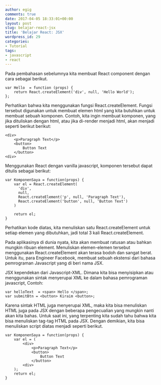 ```yaml
---
author: egig
comments: true
date: 2017-04-05 18:33:01+00:00
layout: post
slug: belajar-react-jsx
title: 'Belajar React: JSX'
wordpress_id: 29
categories:
- Tutorial
tags:
- javascript
- react
---
```


Pada pembahasan sebelumnya kita membuat React component dengan cara sebagai berikut.


    
    
    var Hello  = function (props) {
        return React.createElement('div', null, 'Hello World');
    };
    



<!-- more -->

Perhatikan bahwa kita menggunakan fungsi React.createElement. Fungsi tersebut digunakan untuk membuat elemen html yang kita butuhkan untuk membuat sebuah komponen. Contoh, kita ingin membuat komponen, yang jika dituliskan dengan html, atau jika di-render menjadi html, akan menjadi seperti berikut berikut:


    
    
    <div>
        <p>Paragraph Text</p>
        <button>
            Button Text    
        </button>
    <div>
    



Menggunakan React dengan vanilla javascript, komponen tersebut dapat ditulis sebagai berikut:


    
    
    var KomponenSaya = function(props) {
        var el = React.createElement(
          'div',
          null,
          React.createElement('p', null, 'Paragraph Text'),
          React.createElement('button', null, 'Button Text')
        )
    
        return el;
    }
    



Perhatikan kode diatas, kita menuliskan satu React.createElement untuk setiap elemen yang dibutuhkan, jadi total 3 kali React.createElement.

Pada aplikasinya di dunia nyata, kita akan membuat ratusan atau bahkan mungkin ribuan element. Menuliskan elemen-elemen tersebut menggunakan React.createElement akan terasa bodoh dan sangat berat. Untuk itu, para Engineer Facebook, membuat sebuah ekstensi dari bahasa pemrograman Javascript yang di beri nama JSX.

JSX kependekan dari Javascript-XML. Dimana kita bisa menyisipkan atau menggunakan sintak menyerupai XML ke dalam bahasa pemrograman javascript, Contoh:


    
    
    var helloText  = <span> Hello </span>;
    var submitBtn = <button> Kiraim <button>;
    



Karena sintak HTML juga menyerupai XML, maka kita bisa menuliskan HTML juga pada JSX dengan beberapa pengecualian yang mungkin nanti akan kita bahas. Untuk saat ini, yang terpenting kita sudah tahu bahwa kita bisa menuliskan tag-tag HTML pada JSX. Dengan demikian, kita bisa menuliskan script diatas menjadi seperti berikut.


    
    
    var KomponenSaya = function(props) {
        var el = (
            <div>
                <p>Paragraph Text</p>
                <button>
                    Button Text    
                </button>
            <div>
        );   
        return el;
    }
    
